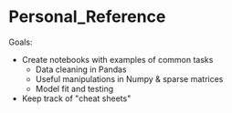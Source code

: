 # Personal_Reference

Goals:
* Create notebooks with examples of common tasks
  * Data cleaning in Pandas
  * Useful manipulations in Numpy & sparse matrices
  * Model fit and testing
* Keep track of "cheat sheets"
